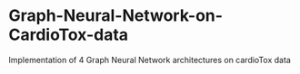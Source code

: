 # Graph-Neural-Network-on-CardioTox-data
Implementation of 4 Graph Neural Network architectures on cardioTox data
